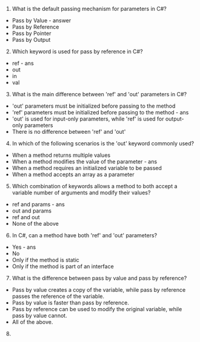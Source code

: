 1. What is the default passing mechanism for parameters in C#?
- Pass by Value - answer
- Pass by Reference
- Pass by Pointer
- Pass by Output

2. Which keyword is used for pass by reference in C#?
- ref - ans
- out
- in
- val

3. What is the main difference between 'ref' and 'out' parameters in C#?
- 'out' parameters must be initialized before passing to the method
- 'ref' parameters must be initialized before passing to the method - ans
- 'out' is used for input-only parameters, while 'ref' is used for output-only parameters
- There is no difference between 'ref' and 'out'

4. In which of the following scenarios is the 'out' keyword commonly used?
- When a method returns multiple values
- When a method modifies the value of the parameter - ans
- When a method requires an initialized variable to be passed
- When a method accepts an array as a parameter

5. Which combination of keywords allows a method to both accept a variable number of arguments and modify their values?
- ref and params - ans
- out and params
- ref and out
- None of the above

6. In C#, can a method have both 'ref' and 'out' parameters?
- Yes - ans
- No
- Only if the method is static
- Only if the method is part of an interface

7. What is the difference between pass by value and pass by reference?
- Pass by value creates a copy of the variable, while pass by reference passes the reference of the variable.
- Pass by value is faster than pass by reference.
- Pass by reference can be used to modify the original variable, while pass by value cannot.
- All of the above.

8. 
